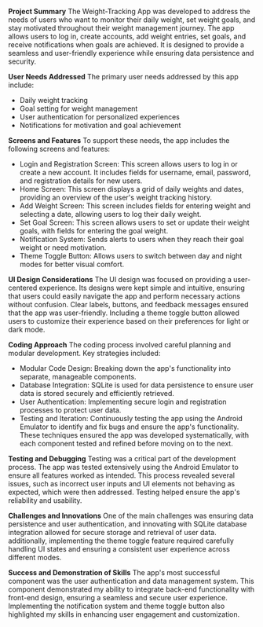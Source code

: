 **Project Summary**
The Weight-Tracking App was developed to address the needs of users who want to monitor their daily weight, set weight goals, and stay motivated throughout their weight management journey. The app allows users to log in, create accounts, add weight entries, set goals, and receive notifications when goals are achieved. It is designed to provide a seamless and user-friendly experience while ensuring data persistence and security.

**User Needs Addressed**
The primary user needs addressed by this app include:
- Daily weight tracking
- Goal setting for weight management
- User authentication for personalized experiences
- Notifications for motivation and goal achievement

**Screens and Features**
To support these needs, the app includes the following screens and features:
- Login and Registration Screen: This screen allows users to log in or create a new account. It includes fields for username, email, password, and registration details for new users.
- Home Screen: This screen displays a grid of daily weights and dates, providing an overview of the user's weight tracking history.
- Add Weight Screen: This screen includes fields for entering weight and selecting a date, allowing users to log their daily weight.
- Set Goal Screen: This screen allows users to set or update their weight goals, with fields for entering the goal weight.
- Notification System: Sends alerts to users when they reach their goal weight or need motivation.
- Theme Toggle Button: Allows users to switch between day and night modes for better visual comfort.

**UI Design Considerations**
The UI design was focused on providing a user-centered experience. Its designs were kept simple and intuitive, ensuring that users could easily navigate the app and perform necessary actions without confusion. Clear labels, buttons, and feedback messages ensured that the app was user-friendly. Including a theme toggle button allowed users to customize their experience based on their preferences for light or dark mode.

**Coding Approach**
The coding process involved careful planning and modular development. Key strategies included:
- Modular Code Design: Breaking down the app's functionality into separate, manageable components.
- Database Integration: SQLite is used for data persistence to ensure user data is stored securely and efficiently retrieved.
- User Authentication: Implementing secure login and registration processes to protect user data.
- Testing and Iteration: Continuously testing the app using the Android Emulator to identify and fix bugs and ensure the app's functionality.
These techniques ensured the app was developed systematically, with each component tested and refined before moving on to the next.

**Testing and Debugging**
Testing was a critical part of the development process. The app was tested extensively using the Android Emulator to ensure all features worked as intended. This process revealed several issues, such as incorrect user inputs and UI elements not behaving as expected, which were then addressed. Testing helped ensure the app's reliability and usability.

**Challenges and Innovations**
One of the main challenges was ensuring data persistence and user authentication, and innovating with SQLite database integration allowed for secure storage and retrieval of user data. additionally, implementing the theme toggle feature required carefully handling UI states and ensuring a consistent user experience across different modes.

**Success and Demonstration of Skills**
The app's most successful component was the user authentication and data management system. This component demonstrated my ability to integrate back-end functionality with front-end design, ensuring a seamless and secure user experience. Implementing the notification system and theme toggle button also highlighted my skills in enhancing user engagement and customization.
